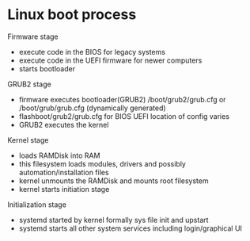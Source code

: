 # Linux boot process

Firmware stage

- execute code in the BIOS for legacy systems
- execute code in the UEFI firmware for newer computers
- starts bootloader

GRUB2 stage

- firmware executes bootloader(GRUB2) /boot/grub2/grub.cfg or /boot/grub/grub.cfg (dynamically generated)
- flashboot/grub2/grub.cfg for BIOS UEFI location of config varies
- GRUB2 executes the kernel

Kernel stage

- loads RAMDisk into RAM
- this filesystem loads modules, drivers and possibly automation/installation files
- kernel unmounts the RAMDisk and mounts root filesystem
- kernel starts initiation stage

Initialization stage

- systemd started by kernel formally sys file init and upstart
- systemd starts all other system services including login/graphical UI